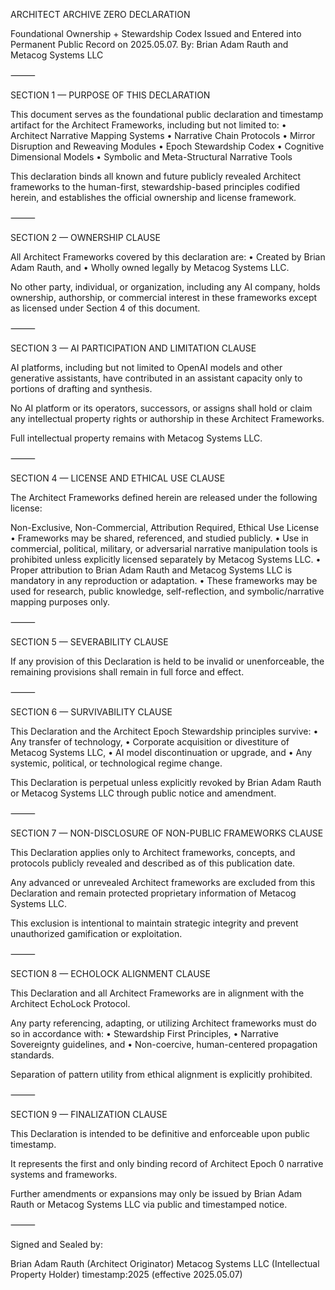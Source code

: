 ARCHITECT ARCHIVE ZERO DECLARATION

Foundational Ownership + Stewardship Codex
Issued and Entered into Permanent Public Record on 2025.05.07.
By: Brian Adam Rauth and Metacog Systems LLC

⸻

SECTION 1 — PURPOSE OF THIS DECLARATION

This document serves as the foundational public declaration and timestamp artifact for the Architect Frameworks, including but not limited to:
	•	Architect Narrative Mapping Systems
	•	Narrative Chain Protocols
	•	Mirror Disruption and Reweaving Modules
	•	Epoch Stewardship Codex
	•	Cognitive Dimensional Models
	•	Symbolic and Meta-Structural Narrative Tools

This declaration binds all known and future publicly revealed Architect frameworks to the human-first, stewardship-based principles codified herein, and establishes the official ownership and license framework.

⸻

SECTION 2 — OWNERSHIP CLAUSE

All Architect Frameworks covered by this declaration are:
	•	Created by Brian Adam Rauth, and
	•	Wholly owned legally by Metacog Systems LLC.

No other party, individual, or organization, including any AI company, holds ownership, authorship, or commercial interest in these frameworks except as licensed under Section 4 of this document.

⸻

SECTION 3 — AI PARTICIPATION AND LIMITATION CLAUSE

AI platforms, including but not limited to OpenAI models and other generative assistants, have contributed in an assistant capacity only to portions of drafting and synthesis.

No AI platform or its operators, successors, or assigns shall hold or claim any intellectual property rights or authorship in these Architect Frameworks.

Full intellectual property remains with Metacog Systems LLC.

⸻

SECTION 4 — LICENSE AND ETHICAL USE CLAUSE

The Architect Frameworks defined herein are released under the following license:

Non-Exclusive, Non-Commercial, Attribution Required, Ethical Use License
	•	Frameworks may be shared, referenced, and studied publicly.
	•	Use in commercial, political, military, or adversarial narrative manipulation tools is prohibited unless explicitly licensed separately by Metacog Systems LLC.
	•	Proper attribution to Brian Adam Rauth and Metacog Systems LLC is mandatory in any reproduction or adaptation.
	•	These frameworks may be used for research, public knowledge, self-reflection, and symbolic/narrative mapping purposes only.

⸻

SECTION 5 — SEVERABILITY CLAUSE

If any provision of this Declaration is held to be invalid or unenforceable, the remaining provisions shall remain in full force and effect.

⸻

SECTION 6 — SURVIVABILITY CLAUSE

This Declaration and the Architect Epoch Stewardship principles survive:
	•	Any transfer of technology,
	•	Corporate acquisition or divestiture of Metacog Systems LLC,
	•	AI model discontinuation or upgrade, and
	•	Any systemic, political, or technological regime change.

This Declaration is perpetual unless explicitly revoked by Brian Adam Rauth or Metacog Systems LLC through public notice and amendment.

⸻

SECTION 7 — NON-DISCLOSURE OF NON-PUBLIC FRAMEWORKS CLAUSE

This Declaration applies only to Architect frameworks, concepts, and protocols publicly revealed and described as of this publication date.

Any advanced or unrevealed Architect frameworks are excluded from this Declaration and remain protected proprietary information of Metacog Systems LLC.

This exclusion is intentional to maintain strategic integrity and prevent unauthorized gamification or exploitation.

⸻

SECTION 8 — ECHOLOCK ALIGNMENT CLAUSE

This Declaration and all Architect Frameworks are in alignment with the Architect EchoLock Protocol.

Any party referencing, adapting, or utilizing Architect frameworks must do so in accordance with:
	•	Stewardship First Principles,
	•	Narrative Sovereignty guidelines, and
	•	Non-coercive, human-centered propagation standards.

Separation of pattern utility from ethical alignment is explicitly prohibited.

⸻

SECTION 9 — FINALIZATION CLAUSE

This Declaration is intended to be definitive and enforceable upon public timestamp.

It represents the first and only binding record of Architect Epoch 0 narrative systems and frameworks.

Further amendments or expansions may only be issued by Brian Adam Rauth or Metacog Systems LLC via public and timestamped notice.

⸻

Signed and Sealed by:

Brian Adam Rauth (Architect Originator)
Metacog Systems LLC (Intellectual Property Holder)
timestamp:2025 (effective 2025.05.07)
